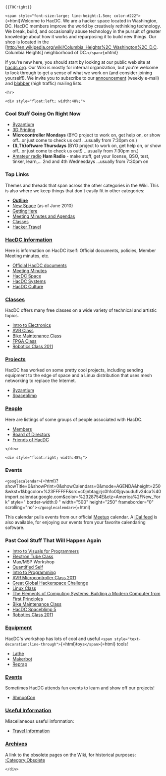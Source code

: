 ```{=mediawiki}
{{TOCright}}
```
`<span style="font-size:large; line-height:1.5em; color:#222">`{=html}Welcome
to HacDC. We are a hacker space located in Washington, DC. HacDC members
improve the world by creatively rethinking technology. We break, build,
and occasionally abuse technology in the pursuit of greater knowledge
about how it works and repurposing it to build new things. Our shop is
located in the
\[<http://en.wikipedia.org/wiki/Columbia_Heights%2C_Washington%2C_D.C>.
Columbia Heights\] neighborhood of DC.`</span>`{=html}

If you're new here, you should start by looking at our public web site
at [hacdc.org](http://www.hacdc.org/). Our Wiki is mostly for internal
organization, but you're welcome to look through to get a sense of what
we work on (and consider joining yourself!). We invite you to subscribe
to our [announcement](http://www.hacdc.org/mailman/listinfo/announce)
(weekly e-mail) and
[blabber](http://www.hacdc.org/mailman/listinfo/blabber) (high traffic)
mailing lists.

```{=html}
<hr>
```
```{=html}
<div style="float:left; width:48%;">
```
### Cool Stuff Going On Right Now

-   [Byzantium](Byzantium)
-   [3D Printing](3D_Printing)
-   **Microcontroller Mondays** (BYO project to work on, get help on, or
    show off...or just come to check us out! ...usually from 7:30pm on.)
-   **{S,Th}oftware Thursdays** (BYO project to work on, get help on, or
    show off...or just come to check us out!) ...usually from 7:30pm
    on.)
-   [Amateur radio](Amateur_radio) **Ham Radio** - make
    stuff, get your license, QSO, test, tinker, learn,... 2nd and 4th
    Wednesdays ...usually from 7:30pm on

### Top Links

Themes and threads that span across the other categories in the Wiki.
This is also where we keep things that don't easily fit in other
categories:

-   **[Outline](Outline)**
-   [New Space](New_Space) (as of June 2010)
-   [GettingHere](GettingHere)
-   [ Meeting Minutes and Agendas](:Category:Meeting_Minutes)
-   [ Classes](:Category:Classes)
-   [ Hacker Travel](:Category:Hacker_Travel)

### [HacDC Information](:Category:HacDC_Info)

Here is information on HacDC itself: Official documents, policies,
Member Meeting minutes, etc.

-   [Official HacDC documents](:Category:HacDC_Docs)
-   [Meeting Minutes](:Category:Meeting_Minutes)
-   [HacDC Space](:Category:HacDC_Space)
-   [HacDC Systems](:Category:HacDC_Systems)
-   [HacDC Culture](:Category:HacDC_Culture)

### [Classes](:Category:Classes)

HacDC offers many free classes on a wide variety of technical and
artistic topics.

-   [Intro to Electronics](:Category:Intro_to_Electronics)
-   [AVR Class](:Category:AVR_Class)
-   [Bike Maintenance
    Class](:Category:Bike_Maintenance_Class)
-   [FPGA Class](:Category:FPGA_Class)
-   [Robotics Class 2011](Robotics_Class_2011)

### [Projects](:Category:Projects)

HacDC has worked on some pretty cool projects, including sending
equipment to the edge of space and a Linux distribution that uses mesh
networking to replace the Internet.

-   [Byzantium](:Category:Byzantium)
-   [Spaceblimp](:Category:Spaceblimp)

### [People](:Category:People)

Here are listings of some groups of people associated with HacDC.

-   [Members](:Category:Members)
-   [Board of Directors](:Category:BOD)
-   [Friends of HacDC](:Category:Friends)

```{=html}
</div>
```
```{=html}
<div style="float:right; width:48%;">
```
### Events

`<googlecalendar>`{=html}?showTitle=0&showPrint=0&showCalendars=0&mode=AGENDA&height=250&wkst=1&bgcolor=%23FFFFFF&src=c0jnbtagjrjs0h1o00jqvauduflv24ca%40import.calendar.google.com&color=%2328754E&ctz=America%2FNew_York"
style=" border-width:0 " width="500" height="250" frameborder="0"
scrolling="no"\>`</googlecalendar>`{=html}

This calendar pulls events from our official
[Meetup](http://www.meetup.com/hac-dc/#calendar) calendar. A [iCal
feed](http://hacdc.org/ics) is also available, for enjoying our events
from your favorite calendaring software.

### Past Cool Stuff That Will Happen Again

-   [ Intro to Visuals for
    Programmers](IntrotoVisualsforProgrammers)
-   [Electron Tube Class](Electron_Tube_Class)
-   Max/MSP Workshop
-   [Quantified Self](Quantified_Self)
-   [Intro to Programming](Intro_to_Programming)
-   [AVR Microcontroller Class
    2011](AVR_Microcontroller_Class_2011)
-   [Great Global Hackerspace
    Challenge](Great_Global_Hackerspace_Challenge)
-   [Linux Class](Linux_Class)
-   [ The Elements of Computing Systems: Building a Modern Computer from
    First Principles](TECS)
-   [Bike Maintenance Class](Bike_Maintenance_Class)
-   [HacDC Spaceblimp 5](HacDC_Spaceblimp_5)
-   [Robotics Class 2011](Robotics_Class_2011)

### [Equipment](:Category:Equipment)

HacDC's workshop has lots of cool and useful
`<span style="text-decoration:line-through">`{=html}toys`</span>`{=html}
tools!

-   [Lathe](:Category:Lathe)
-   [Makerbot](:Category:Makerbot)
-   [Reprap](:Category:Reprap)

### [Events](:Category:Events)

Sometimes HacDC attends fun events to learn and show off our projects!

-   [ShmooCon](:Category:ShmooCon)

### [Useful Information](:Category:Useful_Info)

Miscellaneous useful information:

-   [Travel Information](:Category:Travel_Info)

### [Archives](:Category:Obsolete)

A link to the obsolete pages on the Wiki, for historical purposes:
[:Category:Obsolete](:Category:Obsolete)

```{=html}
</div>
```
